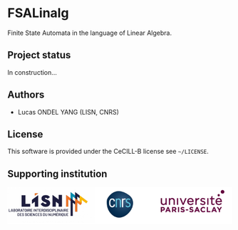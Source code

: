 # FSALinalg

Finite State Automata in the language of Linear Algebra.

## Project status
In construction...

## Authors
* Lucas ONDEL YANG (LISN, CNRS)

## License

This software is provided under the CeCILL-B license see `~/LICENSE`.

## Supporting institution

![logos](/misc/logos.png)

